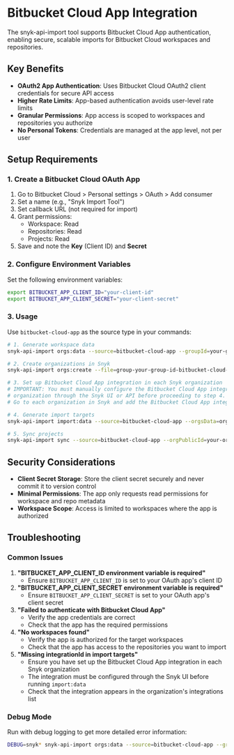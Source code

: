 # Bitbucket Cloud App Integration

The snyk-api-import tool supports Bitbucket Cloud App authentication, enabling secure, scalable imports for Bitbucket Cloud workspaces and repositories.

## Key Benefits
- **OAuth2 App Authentication**: Uses Bitbucket Cloud OAuth2 client credentials for secure API access
- **Higher Rate Limits**: App-based authentication avoids user-level rate limits
- **Granular Permissions**: App access is scoped to workspaces and repositories you authorize
- **No Personal Tokens**: Credentials are managed at the app level, not per user

## Setup Requirements
### 1. Create a Bitbucket Cloud OAuth App
1. Go to Bitbucket Cloud > Personal settings > OAuth > Add consumer
2. Set a name (e.g., "Snyk Import Tool")
3. Set callback URL (not required for import)
4. Grant permissions:
   - Workspace: Read
   - Repositories: Read
   - Projects: Read
5. Save and note the **Key** (Client ID) and **Secret**

### 2. Configure Environment Variables
Set the following environment variables:
```bash
export BITBUCKET_APP_CLIENT_ID="your-client-id"
export BITBUCKET_APP_CLIENT_SECRET="your-client-secret"
```

### 3. Usage
Use `bitbucket-cloud-app` as the source type in your commands:
```bash
# 1. Generate workspace data
snyk-api-import orgs:data --source=bitbucket-cloud-app --groupId=your-group-id

# 2. Create organizations in Snyk
snyk-api-import orgs:create --file=group-your-group-id-bitbucket-cloud-app-orgs.json

# 3. Set up Bitbucket Cloud App integration in each Snyk organization
# IMPORTANT: You must manually configure the Bitbucket Cloud App integration in each
# organization through the Snyk UI or API before proceeding to step 4.
# Go to each organization in Snyk and add the Bitbucket Cloud App integration.

# 4. Generate import targets
snyk-api-import import:data --source=bitbucket-cloud-app --orgsData=orgs-data.json

# 5. Sync projects
snyk-api-import sync --source=bitbucket-cloud-app --orgPublicId=your-org-id
```

## Security Considerations
- **Client Secret Storage**: Store the client secret securely and never commit it to version control
- **Minimal Permissions**: The app only requests read permissions for workspace and repo metadata
- **Workspace Scope**: Access is limited to workspaces where the app is authorized

## Troubleshooting
### Common Issues
1. **"BITBUCKET_APP_CLIENT_ID environment variable is required"**
   - Ensure `BITBUCKET_APP_CLIENT_ID` is set to your OAuth app's client ID
2. **"BITBUCKET_APP_CLIENT_SECRET environment variable is required"**
   - Ensure `BITBUCKET_APP_CLIENT_SECRET` is set to your OAuth app's client secret
3. **"Failed to authenticate with Bitbucket Cloud App"**
   - Verify the app credentials are correct
   - Check that the app has the required permissions
4. **"No workspaces found"**
   - Verify the app is authorized for the target workspaces
   - Check that the app has access to the repositories you want to import
5. **"Missing integrationId in import targets"**
   - Ensure you have set up the Bitbucket Cloud App integration in each Snyk organization
   - The integration must be configured through the Snyk UI before running `import:data`
   - Check that the integration appears in the organization's integrations list

### Debug Mode
Run with debug logging to get more detailed error information:
```bash
DEBUG=snyk* snyk-api-import orgs:data --source=bitbucket-cloud-app --groupId=your-group-id
```
